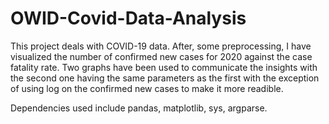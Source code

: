 # OWID-Covid-Data-Analysis
This project deals with COVID-19 data. After, some preprocessing, I have visualized the number of confirmed new cases for 2020 against the case fatality rate. Two graphs have been used to communicate the insights with the second one having the same parameters as the first with the exception of using log on the confirmed new cases to make it more readible. 

Dependencies used include pandas, matplotlib, sys, argparse.
